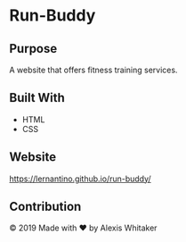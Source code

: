 # Run-Buddy

## Purpose
A website that offers fitness training services.

## Built With
* HTML
* CSS

## Website
https://lernantino.github.io/run-buddy/

## Contribution
&copy; 2019 Made with ❤️ by Alexis Whitaker
